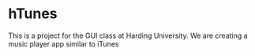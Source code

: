 # hTunes
 This is a project for the GUI class at Harding University. We are creating a music player app similar to iTunes
